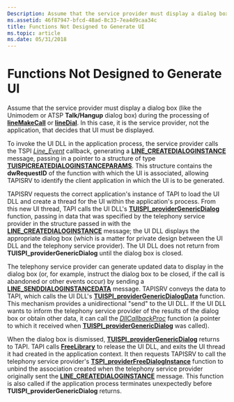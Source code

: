 ```yaml
---
Description: Assume that the service provider must display a dialog box (like the Unimodem or ATSP Talk/Hangup dialog box) during the processing of lineMakeCall or lineDial.
ms.assetid: 46f87947-bfcd-48ad-8c33-7ea4d9caa34c
title: Functions Not Designed to Generate UI
ms.topic: article
ms.date: 05/31/2018
---
```


# Functions Not Designed to Generate UI

Assume that the service provider must display a dialog box (like the Unimodem or ATSP **Talk/Hangup** dialog box) during the processing of [**lineMakeCall**](https://msdn.microsoft.com/library/ms735988(v=VS.85).aspx) or [**lineDial**](https://msdn.microsoft.com/library/ms735612(v=VS.85).aspx). In this case, it is the service provider, not the application, that decides that UI must be displayed.

To invoke the UI DLL in the application process, the service provider calls the TSPI [*Line\_Event*](https://msdn.microsoft.com/library/ms725228(v=VS.85).aspx) callback, generating a [**LINE\_CREATEDIALOGINSTANCE**](line-createdialoginstance.md) message, passing in a pointer to a structure of type [**TUISPICREATEDIALOGINSTANCEPARAMS**](https://msdn.microsoft.com/library/ms725972(v=VS.85).aspx). This structure contains the **dwRequestID** of the function with which the UI is associated, allowing TAPISRV to identify the client application in which the UI is to be generated.

TAPISRV requests the correct application's instance of TAPI to load the UI DLL and create a thread for the UI within the application's process. From this new UI thread, TAPI calls the UI DLL's [**TUISPI\_providerGenericDialog**](https://msdn.microsoft.com/library/ms725982(v=VS.85).aspx) function, passing in data that was specified by the telephony service provider in the structure passed in with the [**LINE\_CREATEDIALOGINSTANCE**](line-createdialoginstance.md) message; the UI DLL displays the appropriate dialog box (which is a matter for private design between the UI DLL and the telephony service provider). The UI DLL does not return from **TUISPI\_providerGenericDialog** until the dialog box is closed.

The telephony service provider can generate updated data to display in the dialog box (or, for example, instruct the dialog box to be closed, if the call is abandoned or other events occur) by sending a [**LINE\_SENDDIALOGINSTANCEDATA**](line-senddialoginstancedata.md) message. TAPISRV conveys the data to TAPI, which calls the UI DLL's [**TUISPI\_providerGenericDialogData**](https://msdn.microsoft.com/library/ms725983(v=VS.85).aspx) function. This mechanism provides a unidirectional "send" to the UI DLL. If the UI DLL wants to inform the telephony service provider of the results of the dialog box or obtain other data, it can call the [*DllCallbackProc*](https://msdn.microsoft.com/library/ms725187(v=VS.85).aspx) function (a pointer to which it received when [**TUISPI\_providerGenericDialog**](https://msdn.microsoft.com/library/ms725982(v=VS.85).aspx) was called).

When the dialog box is dismissed, [**TUISPI\_providerGenericDialog**](https://msdn.microsoft.com/library/ms725982(v=VS.85).aspx) returns to TAPI. TAPI calls [**FreeLibrary**](https://docs.microsoft.com/windows/desktop/api/libloaderapi/nf-libloaderapi-freelibrary) to release the UI DLL, and exits the UI thread it had created in the application context. It then requests TAPISRV to call the telephony service provider's [**TSPI\_providerFreeDialogInstance**](https://msdn.microsoft.com/library/ms725958(v=VS.85).aspx) function to unbind the association created when the telephony service provider originally sent the [**LINE\_CREATEDIALOGINSTANCE**](line-createdialoginstance.md) message. This function is also called if the application process terminates unexpectedly before **TUISPI\_providerGenericDialog** returns.

 

 



